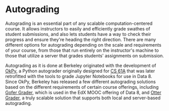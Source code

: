 # Autograding

Autograding is an essential part of any scalable computation-centered course. It allows instructors to easily and efficiently grade swathes of student submissions, and also lets students have a way to check their progress and ensure they're heading the right direction. There are many different options for autograding depending on the scale and requirements of your course, from those that run entirely on the instructor's machine to those that utilize a server that grades students' assignments on submission.

Autograding as it is done at Berkeley originated with the development of [OkPy](okpy.md), a Python autograder originally designed for [CS 61A](https://cs61a.org) that was later retrofitted with the tools to grade Jupyter Notebooks for use in Data 8. Since OkPy, Berkeley has released a few different autograding solutions based on the different requirements of certain course offerings, including [Gofer Grader](https://github.com/data-8/Gofer-Grader), which is used in the EdX MOOC offering of Data 8, and [Otter Grader](otter.md), a truly scalable solution that supports both local and server-based autograding.
